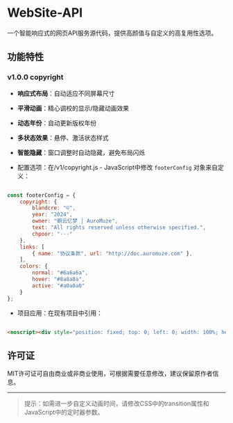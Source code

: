 # WebSite-API

一个智能响应式的网页API服务源代码，提供高颜值与自定义的高复用性选项。

## 功能特性
### v1.0.0 copyright
- **响应式布局**：自动适应不同屏幕尺寸
- **平滑动画**：精心调校的显示/隐藏动画效果
- **动态年份**：自动更新版权年份
- **多状态效果**：悬停、激活状态样式
- **智能隐藏**：窗口调整时自动隐藏，避免布局闪烁

- 配置选项：在/v1/copyright.js - JavaScript中修改 `footerConfig` 对象来自定义：

```javascript

const footerConfig = {
    copyright: {
        blandcre: "©️",
        year: "2024",
        owner: "朝云忆梦 | AuroMuze",
        text: "All rights reserved unless otherwise specified.",
        chpoor: "···"
    },
    links: [
        { name: "协议条款", url: "http://doc.auromuze.com" },
    ],
    colors: {
        normal: "#6a6a6a",
        hover: "#8a8a8a",
        active: "#a0a0a0"
    }
};

```
- 项目应用：在现有项目中引用：

```html

<noscript><div style="position: fixed; top: 0; left: 0; width: 100%; height: 100%; background-color: rgba(255, 255, 255, 0.95); z-index: 1000; display: flex; justify-content: center; align-items: center; flex-direction: column; padding: 20px; box-shadow: 0 4px 8px rgba(0, 0, 0, 0.1);" oncontextmenu="return false;"><h1 style="font-size: 24px; color: #333; margin-bottom: 10px;">请启用JavaScript以使用本页面</h1><p style="font-size: 16px; color: #666; text-align: center; max-width: 400px;">您的浏览器已禁用JavaScript。请在浏览器设置中启用JavaScript以继续使用本页面的功能。</p></div></noscript><script src="https://api.yourname.com/copyright.js"></script>

```

## 许可证

MIT许可证可自由商业或非商业使用，可根据需要任意修改，建议保留原作者信息。

---

> 提示：如需进一步自定义动画时间，请修改CSS中的transition属性和JavaScript中的定时器参数。
